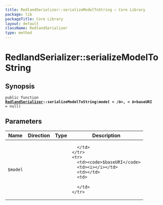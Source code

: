```yaml
---
title: RedlandSerializer::serializeModelToString — Core Library
package: lib
packageTitle: Core Library
layout: default
className: RedlandSerializer
type: method
---
```


# RedlandSerializer::serializeModelToString

## Synopsis

<code>public function <b><a href="RedlandSerializer">RedlandSerializer</a>::serializeModelToString</b>(<b>$model</b>, <b>$baseURI</b> = null)</code>

## Parameters

<table>
  <thead>
    <tr>
      <th>Name</th>
      <th>Direction</th>
      <th>Type</th>
      <th>Description</th>
    </tr>
  </thead>
  <tbody>
    <tr>
      <td><code>$model</code>
      <td><i></i></td>
      <td></td>
      <td>

      </td>
    </tr>
    <tr>
      <td><code>$baseURI</code>
      <td><i></i></td>
      <td></td>
      <td>

      </td>
    </tr>
  </tbody>
</table>

